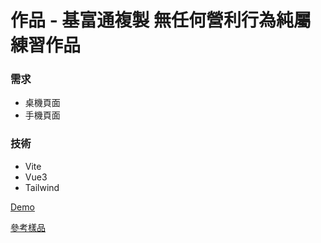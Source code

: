 # 作品 - 基富通複製 無任何營利行為純屬練習作品

### 需求

- 桌機頁面
- 手機頁面

### 技術

- Vite
- Vue3
- Tailwind

[Demo](https://howie12207.github.io/fundrich)

[參考樣品](https://www.fundrich.com.tw/)
